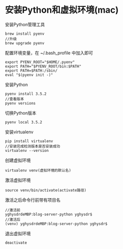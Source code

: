 # 安装Python和虚拟环境(mac)
安装Python管理工具
```
brew install pyenv
//升级
brew upgrade pyenv
```
配置环境变量，在 ~/.bash_profile 中加入即可
```
export PYENV_ROOT="$HOME/.pyenv"
export PATH="$PYENV_ROOT/bin:$PATH"
export PATH=$PATH:/sbin/
eval "$(pyenv init -)"
```
安装Python
```
pyenv install 3.5.2
//查看版本
pyenv versions
```
切换Python版本
```
pyenv local 3.5.2
```
安装virtualenv
```
pip install virtualenv
//安装完成检测版本是否安装成功
virtualenv --version
```
创建虚拟环境
```
virtualenv venv(虚拟环境的默认名)
```
激活虚拟环境
```
source venv/bin/activate(activate路径)
```
激活之后命令行前带有项目名
```
//激活前
yghysdrdeMBP:blog-server-python yghysdr$
//激活后
(venv) yghysdrdeMBP:blog-server-python yghysdr$
```
退出虚拟环境
```
deactivate
```



